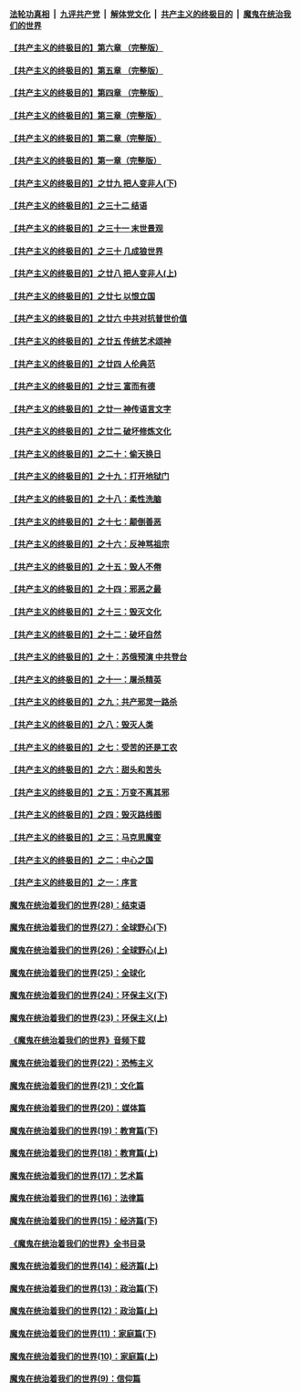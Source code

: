 

####  [法轮功真相](../../../../basic/blob/master/README.md?t=06250931) &nbsp;|&nbsp; [九评共产党](../../../../9ping.md/blob/master/README.md?t=06250931) &nbsp;|&nbsp; [解体党文化](../../../../jtdwh.md/blob/master/README.md?t=06250931)  &nbsp;|&nbsp; [共产主义的终极目的](../../../../gczydzjmd.md/blob/master/README.md?t=06250931) &nbsp;|&nbsp; [魔鬼在统治我们的世界](../../../../mgztzwmdsj.md/blob/master/README.md?t=06250931) 

#### [【共产主义的终极目的】第六章 （完整版）](../pages/nsc422/n11428913.md?t=06250931) 

#### [【共产主义的终极目的】第五章 （完整版）](../pages/nsc422/n11428912.md?t=06250931) 

#### [【共产主义的终极目的】第四章 （完整版）](../pages/nsc422/n11428907.md?t=06250931) 

#### [【共产主义的终极目的】第三章（完整版）](../pages/nsc422/n11428848.md?t=06250931) 

#### [【共产主义的终极目的】第二章（完整版）](../pages/nsc422/n11428831.md?t=06250931) 

#### [【共产主义的终极目的】第一章（完整版）](../pages/nsc422/n11417651.md?t=06250931) 

#### [【共产主义的终极目的】之廿九 把人变非人(下)](../pages/nsc422/n11344140.md?t=06250931) 

#### [【共产主义的终极目的】之三十二 结语](../pages/nsc422/n11360535.md?t=06250931) 

#### [【共产主义的终极目的】之三十一 末世景观](../pages/nsc422/n11351129.md?t=06250931) 

#### [【共产主义的终极目的】之三十 几成狼世界](../pages/nsc422/n11348280.md?t=06250931) 

#### [【共产主义的终极目的】之廿八 把人变非人(上)](../pages/nsc422/n11340492.md?t=06250931) 

#### [【共产主义的终极目的】之廿七 以恨立国](../pages/nsc422/n11336944.md?t=06250931) 

#### [【共产主义的终极目的】之廿六 中共对抗普世价值](../pages/nsc422/n11324785.md?t=06250931) 

#### [【共产主义的终极目的】之廿五 传统艺术颂神](../pages/nsc422/n11296396.md?t=06250931) 

#### [【共产主义的终极目的】之廿四 人伦典范](../pages/nsc422/n11296397.md?t=06250931) 

#### [【共产主义的终极目的】之廿三 富而有德](../pages/nsc422/n11283598.md?t=06250931) 

#### [【共产主义的终极目的】之廿一 神传语言文字](../pages/nsc422/n11263265.md?t=06250931) 

#### [【共产主义的终极目的】之廿二 破坏修炼文化](../pages/nsc422/n11245728.md?t=06250931) 

#### [【共产主义的终极目的】之二十：偷天换日](../pages/nsc422/n11238846.md?t=06250931) 

#### [【共产主义的终极目的】之十九：打开地狱门](../pages/nsc422/n11206376.md?t=06250931) 

#### [【共产主义的终极目的】之十八：柔性洗脑](../pages/nsc422/n11199994.md?t=06250931) 

#### [【共产主义的终极目的】之十七：颠倒善恶](../pages/nsc422/n11179782.md?t=06250931) 

#### [【共产主义的终极目的】之十六：反神骂祖宗](../pages/nsc422/n11166798.md?t=06250931) 

#### [【共产主义的终极目的】之十五：毁人不倦](../pages/nsc422/n11166792.md?t=06250931) 

#### [【共产主义的终极目的】之十四：邪恶之最](../pages/nsc422/n11150249.md?t=06250931) 

#### [【共产主义的终极目的】之十三：毁灭文化](../pages/nsc422/n11135227.md?t=06250931) 

#### [【共产主义的终极目的】之十二：破坏自然](../pages/nsc422/n11135214.md?t=06250931) 

#### [【共产主义的终极目的】之十：苏俄预演 中共登台](../pages/nsc422/n11118424.md?t=06250931) 

#### [【共产主义的终极目的】之十一：屠杀精英](../pages/nsc422/n11118442.md?t=06250931) 

#### [【共产主义的终极目的】之九：共产邪灵一路杀](../pages/nsc422/n11114139.md?t=06250931) 

#### [【共产主义的终极目的】之八：毁灭人类](../pages/nsc422/n11108503.md?t=06250931) 

#### [【共产主义的终极目的】之七：受苦的还是工农](../pages/nsc422/n11101809.md?t=06250931) 

#### [【共产主义的终极目的】之六：甜头和苦头](../pages/nsc422/n11096971.md?t=06250931) 

#### [【共产主义的终极目的】之五：万变不离其邪](../pages/nsc422/n11091285.md?t=06250931) 

#### [【共产主义的终极目的】之四：毁灭路线图](../pages/nsc422/n11086284.md?t=06250931) 

#### [【共产主义的终极目的】之三：马克思魔变](../pages/nsc422/n11061941.md?t=06250931) 

#### [【共产主义的终极目的】之二：中心之国](../pages/nsc422/n11047728.md?t=06250931) 

#### [【共产主义的终极目的】之一：序言](../pages/nsc422/n11086077.md?t=06250931) 

#### [魔鬼在统治着我们的世界(28)：结束语](../pages/nsc422/n10936246.md?t=06250931) 

#### [魔鬼在统治着我们的世界(27)：全球野心(下)](../pages/nsc422/n10928319.md?t=06250931) 

#### [魔鬼在统治着我们的世界(26)：全球野心(上)](../pages/nsc422/n10900318.md?t=06250931) 

#### [魔鬼在统治着我们的世界(25)：全球化](../pages/nsc422/n10788205.md?t=06250931) 

#### [魔鬼在统治着我们的世界(24)：环保主义(下)](../pages/nsc422/n10695307.md?t=06250931) 

#### [魔鬼在统治着我们的世界(23)：环保主义(上)](../pages/nsc422/n10688613.md?t=06250931) 

#### [《魔鬼在统治着我们的世界》音频下载](../pages/nsc422/n10635553.md?t=06250931) 

#### [魔鬼在统治着我们的世界(22)：恐怖主义](../pages/nsc422/n10614727.md?t=06250931) 

#### [魔鬼在统治着我们的世界(21)：文化篇](../pages/nsc422/n10597706.md?t=06250931) 

#### [魔鬼在统治着我们的世界(20)：媒体篇](../pages/nsc422/n10586579.md?t=06250931) 

#### [魔鬼在统治着我们的世界(19)：教育篇(下)](../pages/nsc422/n10564808.md?t=06250931) 

#### [魔鬼在统治着我们的世界(18)：教育篇(上)](../pages/nsc422/n10526970.md?t=06250931) 

#### [魔鬼在统治着我们的世界(17)：艺术篇](../pages/nsc422/n10499093.md?t=06250931) 

#### [魔鬼在统治着我们的世界(16)：法律篇](../pages/nsc422/n10485969.md?t=06250931) 

#### [魔鬼在统治着我们的世界(15)：经济篇(下)](../pages/nsc422/n10469975.md?t=06250931) 

#### [《魔鬼在统治着我们的世界》全书目录](../pages/nsc422/n10464261.md?t=06250931) 

#### [魔鬼在统治着我们的世界(14)：经济篇(上)](../pages/nsc422/n10457370.md?t=06250931) 

#### [魔鬼在统治着我们的世界(13)：政治篇(下)](../pages/nsc422/n10448270.md?t=06250931) 

#### [魔鬼在统治着我们的世界(12)：政治篇(上)](../pages/nsc422/n10444576.md?t=06250931) 

#### [魔鬼在统治着我们的世界(11)：家庭篇(下)](../pages/nsc422/n10440961.md?t=06250931) 

#### [魔鬼在统治着我们的世界(10)：家庭篇(上)](../pages/nsc422/n10435448.md?t=06250931) 

#### [魔鬼在统治着我们的世界(9)：信仰篇](../pages/nsc422/n10432159.md?t=06250931) 

